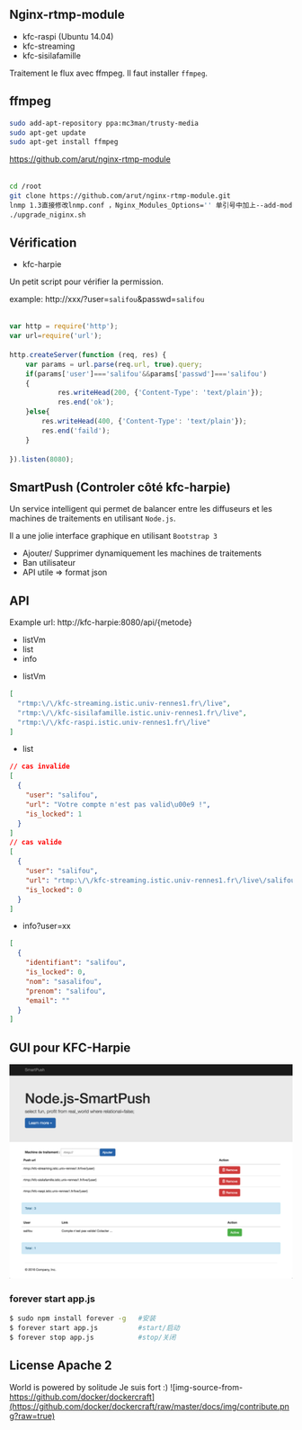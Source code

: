 ## Nginx-rtmp-module

* kfc-raspi (Ubuntu 14.04)
* kfc-streaming
* kfc-sisilafamille

Traitement le flux avec ffmpeg. Il faut installer `ffmpeg`.


## ffmpeg

```bash
sudo add-apt-repository ppa:mc3man/trusty-media
sudo apt-get update
sudo apt-get install ffmpeg
```


https://github.com/arut/nginx-rtmp-module

```bash

cd /root
git clone https://github.com/arut/nginx-rtmp-module.git
lnmp 1.3直接修改lnmp.conf ，Nginx_Modules_Options='' 单引号中加上--add-module=/root/nginx-rtmp-module
./upgrade_niginx.sh
```

## Vérification

* kfc-harpie

Un petit script pour vérifier la permission.

example: http://xxx/?user=`salifou`&passwd=`salifou`

```javascript

var http = require('http');
var url=require('url');

http.createServer(function (req, res) {
    var params = url.parse(req.url, true).query;
    if(params['user']==='salifou'&&params['passwd']==='salifou')
    {
        	res.writeHead(200, {'Content-Type': 'text/plain'});
        	res.end('ok');
    }else{
        res.writeHead(400, {'Content-Type': 'text/plain'});
        res.end('faild');
    }

}).listen(8080);
```

## SmartPush (Controler côté kfc-harpie)

Un service intelligent qui permet de balancer entre les diffuseurs et les machines de traitements en utilisant `Node.js`.

Il a une jolie interface graphique en utilisant `Bootstrap 3`

* Ajouter/ Supprimer dynamiquement les machines de traitements
* Ban utilisateur
* API utile => format json


## API

Example url: http://kfc-harpie:8080/api/{metode}

- listVm
- list
- info


* listVm

```json
[
  "rtmp:\/\/kfc-streaming.istic.univ-rennes1.fr\/live",
  "rtmp:\/\/kfc-sisilafamille.istic.univ-rennes1.fr\/live",
  "rtmp:\/\/kfc-raspi.istic.univ-rennes1.fr\/live"
]
```

* list

```json
// cas invalide
[
  {
    "user": "salifou",
    "url": "Votre compte n'est pas valid\u00e9 !",
    "is_locked": 1
  }
]
// cas valide
[
  {
    "user": "salifou",
    "url": "rtmp:\/\/kfc-streaming.istic.univ-rennes1.fr\/live\/salifou",
    "is_locked": 0
  }
]

```

* info?user=xx

```json
[
  {
    "identifiant": "salifou",
    "is_locked": 0,
    "nom": "sasalifou",
    "prenom": "salifou",
    "email": ""
  }
]

```

## GUI pour KFC-Harpie

![](./img/1.png)


	
### forever start app.js

```bash
$ sudo npm install forever -g   #安装
$ forever start app.js          #start/启动
$ forever stop app.js           #stop/关闭
```

## License Apache 2
World is powered by solitude
Je suis fort :)
![img-source-from-https://github.com/docker/dockercraft](https://github.com/docker/dockercraft/raw/master/docs/img/contribute.png?raw=true)
